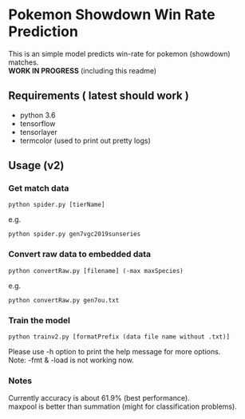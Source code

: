 # Pokemon Showdown Win Rate Prediction

This is an simple model predicts win-rate for pokemon (showdown) matches.  
**WORK IN PROGRESS** (including this readme)

## Requirements ( latest should work )
* python 3.6  
* tensorflow  
* tensorlayer  
* termcolor (used to print out pretty logs)

## Usage (v2)
### Get match data

`python spider.py [tierName]`  

e.g.

`python spider.py gen7vgc2019sunseries`

### Convert raw data to embedded data

`python convertRaw.py [filename] (-max maxSpecies)`

e.g.

`python convertRaw.py gen7ou.txt`

### Train the model

`python trainv2.py [formatPrefix (data file name without .txt)]`

Please use -h option to print the help message for more options.  
Note: -fmt & -load is not working now.

### Notes

Currently accuracy is about 61.9% (best performance).  
maxpool is better than summation (might for classification problems).
